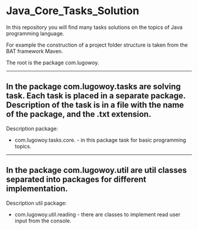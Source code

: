 # Java_Core_Tasks_Solution
In this repository you will find many tasks solutions  on the topics of Java programming language.

For example the construction of a project folder structure is taken from the BAT framework Maven.

The root is the package com.lugowoy.

------------------------------------
In the package com.lugowoy.tasks are solving task.
Each task is placed in a separate package. Description of the task is in a file with the name of the package, and the .txt extension.
--------------------

Description package:
- com.lugowoy.tasks.core. - in this package task for basic programming topics.

-----------------------------------------------------------------------------------------------------
In the package com.lugowoy.util are util classes separated into packages for different implementation.
--------------------
Description util package:
- com.lugowoy.util.reading - there are classes to implement read user input from the console.
